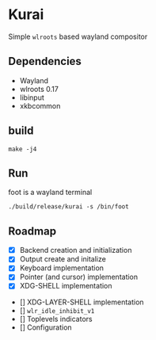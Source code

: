 # Kurai
Simple `wlroots` based wayland compositor

## Dependencies
- Wayland
- wlroots 0.17
- libinput
- xkbcommon

## build
```
make -j4
```

## Run
foot is a wayland terminal
```
./build/release/kurai -s /bin/foot
```

## Roadmap

- [x] Backend creation and initialization
- [x] Output create and initalize
- [x] Keyboard implementation
- [x] Pointer (and cursor) implementation
- [x] XDG-SHELL implementation
- [] XDG-LAYER-SHELL implementation
- [] `wlr_idle_inhibit_v1`
- [] Toplevels indicators
- [] Configuration